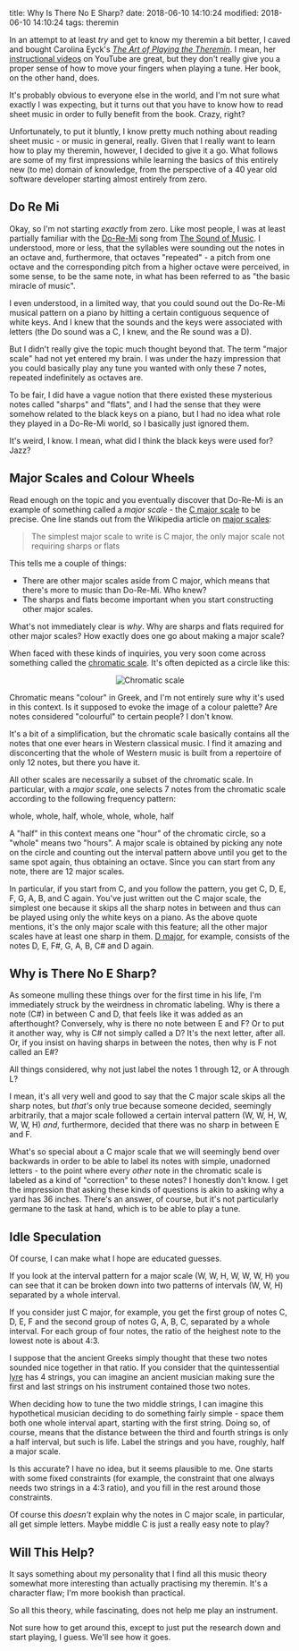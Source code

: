 title: Why Is There No E Sharp?
date: 2018-06-10 14:10:24
modified: 2018-06-10 14:10:24
tags: theremin

In an attempt to at least *try* and get to know my theremin a bit better, I
caved and bought Carolina Eyck's [*The Art of Playing the Theremin*][1].  I
mean, her [instructional videos][4] on YouTube are great, but they don't
really give you a proper sense of how to move your fingers when playing a
tune.  Her book, on the other hand, does.

It's probably obvious to everyone else in the world, and I'm not sure what
exactly I was expecting, but it turns out that you have to know how to read
sheet music in order to fully benefit from the book.  Crazy, right?

Unfortunately, to put it bluntly, I know pretty much nothing about reading
sheet music - or music in general, really.  Given that I really want to
learn how to play my theremin, however, I decided to give it a go.  What
follows are some of my first impressions while learning the basics of this
entirely new (to me) domain of knowledge, from the perspective of a 40 year
old software developer starting almost entirely from zero.

## Do Re Mi

Okay, so I'm not starting *exactly* from zero.  Like most people, I was at
least partially familiar with the [Do-Re-Mi][5] song from [The Sound of
Music][6].  I understood, more or less, that the syllables were sounding out
the notes in an octave and, furthermore, that octaves "repeated" - a pitch
from one octave and the corresponding pitch from a higher octave were
perceived, in some sense, to be the same note, in what has been referred to
as "the basic miracle of music".

I even understood, in a limited way, that you could sound out the Do-Re-Mi
musical pattern on a piano by hitting a certain contiguous sequence of white
keys.  And I knew that the sounds and the keys were associated with letters
(the Do sound was a C, I knew, and the Re sound was a D).

But I didn't really give the topic much thought beyond that.  The term
"major scale" had not yet entered my brain.  I was under the hazy impression
that you could basically play any tune you wanted with only these 7 notes,
repeated indefinitely as octaves are.

To be fair, I did have a vague notion that there existed these mysterious
notes called "sharps" and "flats", and I had the sense that they were
somehow related to the black keys on a piano, but I had no idea what role
they played in a Do-Re-Mi world, so I basically just ignored them.

It's weird, I know.  I mean, what did I think the black keys were used for?
Jazz?

## Major Scales and Colour Wheels

Read enough on the topic and you eventually discover that Do-Re-Mi is an
example of something called a _major scale_ - the [C major scale][2] to be
precise.  One line stands out from the Wikipedia article on [major
scales][7]:

> The simplest major scale to write is C major, the only major scale not
> requiring sharps or flats

This tells me a couple of things:

* There are other major scales aside from C major, which means that there's
  more to music than Do-Re-Mi.  Who knew?
* The sharps and flats become important when you start constructing other
  major scales.

What's not immediately clear is _why_.  Why are sharps and flats required
for other major scales?  How exactly does one go about making a major scale?

When faced with these kinds of inquiries, you very soon come across
something called the [chromatic scale][8].  It's often depicted as a circle
like this:

<div style="clear: both; text-align: center;"> 
<img border="0"
     src="/blog/miscellanea/Pitch_class_space.svg" 
     alt="Chromatic scale" />
</div>

Chromatic means "colour" in Greek, and I'm not entirely sure why it's used
in this context.  Is it supposed to evoke the image of a colour palette?
Are notes considered "colourful" to certain people?  I don't know.

It's a bit of a simplification, but the chromatic scale basically contains
all the notes that one ever hears in Western classical music.  I find it
amazing and disconcerting that the whole of Western music is built from a
repertoire of only 12 notes, but there you have it.

All other scales are necessarily a subset of the chromatic scale.  In
particular, with a _major scale_, one selects 7 notes from the chromatic
scale according to the following frequency pattern:

whole, whole, half, whole, whole, whole, half

A "half" in this context means one "hour" of the chromatic circle, so a
"whole" means two "hours".  A major scale is obtained by picking any note on
the circle and counting out the interval pattern above until you get to the
same spot again, thus obtaining an octave.  Since you can start from any
note, there are 12 major scales.

In particular, if you start from C, and you follow the pattern, you get C,
D, E, F, G, A, B, and C again.  You've just written out the C major scale,
the simplest one because it skips all the sharp notes in between and thus
can be played using only the white keys on a piano.  As the above quote
mentions, it's the only major scale with this feature; all the other major
scales have at least one sharp in them.  [D major][9], for example, consists
of the notes D, E, F#, G, A, B, C# and D again.

## Why is There No E Sharp?

As someone mulling these things over for the first time in his life, I'm
immediately struck by the weirdness in chromatic labeling.  Why is there a
note (C#) in between C and D, that feels like it was added as an
afterthought?  Conversely, why is there no note between E and F?  Or to put
it another way, why is C# not simply called a D?  It's the next letter,
after all.  Or, if you insist on having sharps in between the notes, then
why is F not called an E#?

All things considered, why not just label the notes 1 through 12, or A
through L?

I mean, it's all very well and good to say that the C major scale skips all
the sharp notes, but *that's* only true because someone decided, seemingly
arbitrarily, that a major scale followed a certain interval pattern (W, W,
H, W, W, W, H) *and*, furthermore, decided that there was no sharp in
between E and F.

What's so special about a C major scale that we will seemingly bend over
backwards in order to be able to label its notes with simple, unadorned
letters - to the point where every *other* note in the chromatic scale is
labeled as a kind of "correction" to these notes?  I honestly don't know.  I
get the impression that asking these kinds of questions is akin to asking
why a yard has 36 inches.  There's an answer, of course, but it's not
particularly germane to the task at hand, which is to be able to play a
tune.

## Idle Speculation

Of course, I can make what I hope are educated guesses.

If you look at the interval pattern for a major scale (W, W, H, W, W, W, H)
you can see that it can be broken down into two patterns of intervals (W, W,
H) separated by a whole interval.

If you consider just C major, for example, you get the first group of notes
C, D, E, F and the second group of notes G, A, B, C, separated by a whole
interval.  For each group of four notes, the ratio of the heighest note to
the lowest note is about 4:3.

I suppose that the ancient Greeks simply thought that these two notes
sounded nice together in that ratio.  If you consider that the
quintessential [lyre][3] has 4 strings, you can imagine an ancient musician
making sure the first and last strings on his instrument contained those two
notes.

When deciding how to tune the two middle strings, I can imagine this
hypothetical musician deciding to do something fairly simple - space them
both one whole interval apart, starting with the first string.  Doing so, of
course, means that the distance between the third and fourth strings is only
a half interval, but such is life.  Label the strings and you have, roughly,
half a major scale.

Is this accurate?  I have no idea, but it seems plausible to me.  One starts
with some fixed constraints (for example, the constraint that one always
needs two strings in a 4:3 ratio), and you fill in the rest around those
constraints.

Of course this *doesn't* explain why the notes in C major scale, in
particular, all get simple letters.  Maybe middle C is just a really easy
note to play?

## Will This Help?

It says something about my personality that I find all this music theory
somewhat more interesting than actually practising my theremin.  It's a
character flaw; I'm more bookish than practical.

So all this theory, while fascinating, does not help me play an instrument.

Not sure how to get around this, except to just put the research down and
start playing, I guess.   We'll see how it goes.


[1]: http://www.carolinaeyck.com/method/

[2]: https://en.wikipedia.org/wiki/C_major

[3]: https://en.wikipedia.org/wiki/Lyre

[4]: https://www.youtube.com/channel/UCYkSWMBi1pZUqjs2OngjUyA

[5]: https://en.wikipedia.org/wiki/Do-Re-Mi

[6]: https://en.wikipedia.org/wiki/The_Sound_of_Music

[7]: https://en.wikipedia.org/wiki/Major_scale

[8]: https://en.wikipedia.org/wiki/Chromatic_scale

[9]: https://en.wikipedia.org/wiki/D_major
